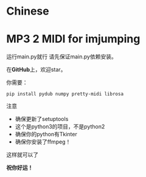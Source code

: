# Chinese

# MP3 2 MIDI for imjumping
运行main.py就行
请先保证main.py依赖安装。

在**GitHub**上，欢迎star。


你需要：
```shell
pip install pydub numpy pretty-midi librosa
```
注意
* 确保更新了setuptools
* 这个是python3的项目，不是python2
* 确保你的python有Tkinter
* 确保你安装了ffmpeg！


这样就可以了

**祝你好运！**

